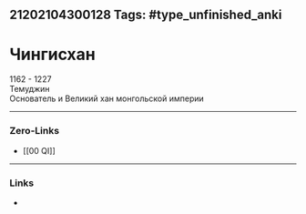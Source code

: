 21202104300128
Tags: #type_unfinished_anki 
---
# Чингисхан 

1162 - 1227<br>Темуджин <br>Основатель и Великий хан монгольской империи

---
### Zero-Links
- [[00 QI]]
---
### Links
-